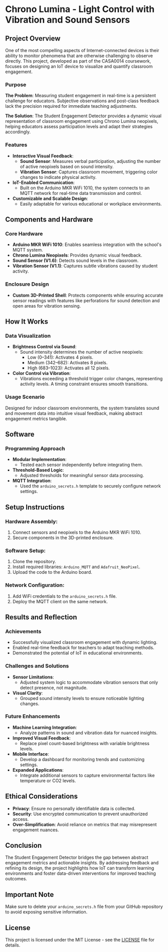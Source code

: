 # Chrono Lumina - Light Control with Vibration and Sound Sensors

## Project Overview
One of the most compelling aspects of Internet-connected devices is their ability to monitor phenomena that are otherwise challenging to observe directly. This project, developed as part of the CASA0014 coursework, focuses on designing an IoT device to visualize and quantify classroom engagement.

### Purpose
**The Problem**: Measuring student engagement in real-time is a persistent challenge for educators. Subjective observations and post-class feedback lack the precision required for immediate teaching adjustments.

**The Solution**: The Student Engagement Detector provides a dynamic visual representation of classroom engagement using Chrono Lumina neopixels, helping educators assess participation levels and adapt their strategies accordingly.

### Features
- **Interactive Visual Feedback**:
  - **Sound Sensor**: Measures verbal participation, adjusting the number of active neopixels based on sound intensity.
  - **Vibration Sensor**: Captures classroom movement, triggering color changes to indicate physical activity.
- **IoT-Enabled Communication**:
  - Built on the Arduino MKR WiFi 1010, the system connects to an MQTT network for real-time data transmission and control.
- **Customizable and Scalable Design**:
  - Easily adaptable for various educational or workplace environments.

## Components and Hardware
### Core Hardware
- **Arduino MKR WiFi 1010**: Enables seamless integration with the school's MQTT system.
- **Chrono Lumina Neopixels**: Provides dynamic visual feedback.
- **Sound Sensor (V1.6)**: Detects sound levels in the classroom.
- **Vibration Sensor (V1.1)**: Captures subtle vibrations caused by student activity.

### Enclosure Design
- **Custom 3D-Printed Shell**: Protects components while ensuring accurate sensor readings with features like perforations for sound detection and open areas for vibration sensing.

## How It Works
### Data Visualization
- **Brightness Control via Sound**:
  - Sound intensity determines the number of active neopixels:
    - Low (0–341): Activates 4 pixels.
    - Medium (342–682): Activates 8 pixels.
    - High (683–1023): Activates all 12 pixels.
- **Color Control via Vibration**:
  - Vibrations exceeding a threshold trigger color changes, representing activity levels. A timing constraint ensures smooth transitions.

### Usage Scenario
Designed for indoor classroom environments, the system translates sound and movement data into intuitive visual feedback, making abstract engagement metrics tangible.

## Software
### Programming Approach
- **Modular Implementation**:
  - Tested each sensor independently before integrating them.
- **Threshold-Based Logic**:
  - Adjusted thresholds for meaningful sensor data processing.
- **MQTT Integration**:
  - Used the `arduino_secrets.h` template to securely configure network settings.

## Setup Instructions
### Hardware Assembly:
1. Connect sensors and neopixels to the Arduino MKR WiFi 1010.
2. Secure components in the 3D-printed enclosure.

### Software Setup:
1. Clone the repository.
2. Install required libraries: `Arduino_MQTT` and `Adafruit_NeoPixel`.
3. Upload the code to the Arduino board.

### Network Configuration:
1. Add WiFi credentials to the `arduino_secrets.h` file.
2. Deploy the MQTT client on the same network.

## Results and Reflection
### Achievements
- Successfully visualized classroom engagement with dynamic lighting.
- Enabled real-time feedback for teachers to adapt teaching methods.
- Demonstrated the potential of IoT in educational environments.

### Challenges and Solutions
- **Sensor Limitations**:
  - Adjusted system logic to accommodate vibration sensors that only detect presence, not magnitude.
- **Visual Clarity**:
  - Grouped sound intensity levels to ensure noticeable lighting changes.

### Future Enhancements
- **Machine Learning Integration**:
  - Analyze patterns in sound and vibration data for nuanced insights.
- **Improved Visual Feedback**:
  - Replace pixel count-based brightness with variable brightness levels.
- **Mobile Interface**:
  - Develop a dashboard for monitoring trends and customizing settings.
- **Expanded Applications**:
  - Integrate additional sensors to capture environmental factors like temperature or CO2 levels.


## Ethical Considerations
- **Privacy**: Ensure no personally identifiable data is collected.
- **Security**: Use encrypted communication to prevent unauthorized access.
- **Over-Simplification**: Avoid reliance on metrics that may misrepresent engagement nuances.

## Conclusion
The Student Engagement Detector bridges the gap between abstract engagement metrics and actionable insights. By addressing feedback and refining its design, the project highlights how IoT can transform learning environments and foster data-driven interventions for improved teaching outcomes.

## Important Note
Make sure to delete your `arduino_secrets.h` file from your GitHub repository to avoid exposing sensitive information.

## License
This project is licensed under the MIT License - see the [LICENSE](LICENSE) file for details.

